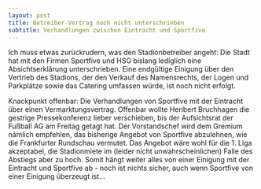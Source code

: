 ```yaml
---
layout: post
title: Betreiber-Vertrag noch nicht unterschrieben
subtitle: Verhandlungen zwischen Eintracht und Sportfive
---
```


Ich muss etwas zurückrudern, was den Stadionbetreiber angeht: Die Stadt hat mit den Firmen Sportfive und HSG bislang lediglich eine Absichtserklärung unterschrieben. Eine endgültige Einigung über den Vertrieb des Stadions, der den Verkauf des Namensrechts, der Logen und Parkplätze sowie das Catering umfassen würde, ist noch nicht erfolgt.

Knackpunkt offenbar: Die Verhandlungen von Sportfive mit der Eintracht über einen Vermarktungsvertrag. Offenbar wollte Heribert Bruchhagen die gestrige Pressekonferenz lieber verschieben, bis der Aufsichtsrat der Fußball AG am Freitag getagt hat. Der Vorstandschef wird dem Gremium nämlich empfehlen, das bisherige Angebot von Sportfive abzulehnen, wie die Frankfurter Rundschau vermutet. Das Angebot wäre wohl für die 1. Liga akzeptabel, die Stadionmiete im (leider nicht unwahrscheinlichen) Falle des Abstiegs aber zu hoch. Somit hängt weiter alles von einer Einigung mit der Eintracht und Sportfive ab - noch ist nichts sicher, auch wenn Sportfive von einer Einigung überzeugt ist...
